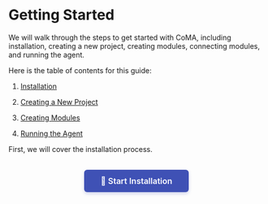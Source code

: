 # Getting Started

We will walk through the steps to get started with CoMA, including installation, creating a new project, creating modules, connecting modules, and running the agent. 

Here is the table of contents for this guide:

1. [Installation](./installation.md)

2. [Creating a New Project](./creating-a-new-project.md)

3. [Creating Modules](./creating-modules.md)

4. [Running the Agent](./running-the-agent.md)

First, we will cover the installation process.

<div style="text-align: center; margin: 2rem 0;">
    <a href="../installation.md" class="indigo-button">
        🚀 Start Installation
    </a>
</div>

<style>
.indigo-button {
    display: inline-block;
    padding: 12px 32px;
    background-color: #3F51B5;
    color: #FFFFFF !important;
    text-decoration: none !important;
    border-radius: 6px;
    font-weight: 600;
    font-size: 16px;
    box-shadow: 0 3px 6px rgba(63, 81, 181, 0.25);
    transition: all 0.2s ease;
    border: none;
}

.indigo-button:hover {
    background-color: #303F9F;
    box-shadow: 0 4px 8px rgba(63, 81, 181, 0.35);
    transform: translateY(-1px);
    color: #FFFFFF !important;
    text-decoration: none !important;
}

.indigo-button:visited {
    color: #FFFFFF !important;
}

.indigo-button:active {
    color: #FFFFFF !important;
}
</style>
